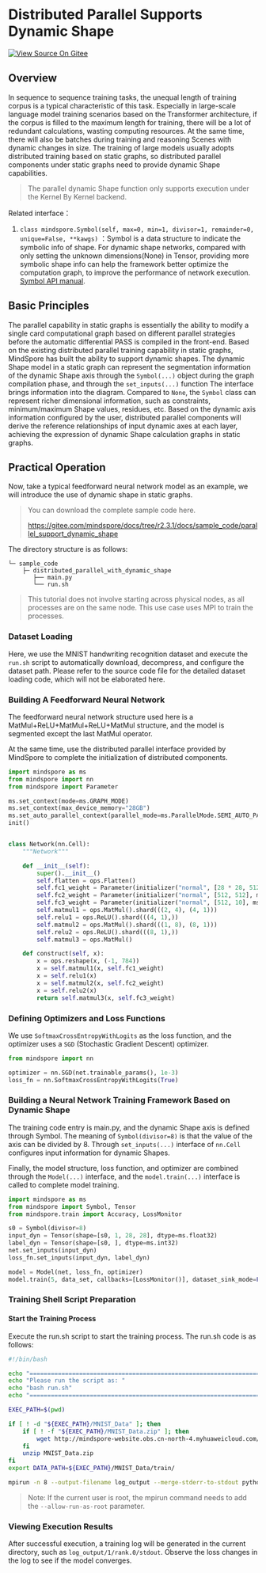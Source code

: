 # Distributed Parallel Supports Dynamic Shape

[![View Source On Gitee](https://mindspore-website.obs.cn-north-4.myhuaweicloud.com/website-images/r2.3.1/resource/_static/logo_source_en.svg)](https://gitee.com/mindspore/docs/blob/r2.3.1/tutorials/experts/source_en/parallel/support_dynamic_shape_in_parallel.md)

## Overview

In sequence to sequence training tasks, the unequal length of training corpus is a typical characteristic of this task.
Especially in large-scale language model training scenarios based on the Transformer architecture, if the corpus is filled to the maximum length for training, there will be a lot of redundant calculations, wasting computing resources.
At the same time, there will also be batches during training and reasoning Scenes with dynamic changes in size. The
training of large models usually adopts distributed training based on static graphs, so distributed parallel components
under static graphs need to provide dynamic Shape capabilities.

> The parallel dynamic Shape function only supports execution under the Kernel By Kernel backend.

Related interface：

1. `class mindspore.Symbol(self, max=0, min=1, divisor=1, remainder=0, unique=False, **kawgs)`
   ：Symbol is a data structure to indicate the symbolic info of shape. For dynamic shape networks, compared with only
   setting the unknown dimensions(None) in Tensor, providing more symbolic shape info can help the framework better
   optimize the computation graph, to improve the performance of network
   execution. [Symbol API manual](https://www.mindspore.cn/docs/en/r2.3.1/api_python/mindspore/mindspore.Symbol.html).

## Basic Principles

The parallel capability in static graphs is essentially the ability to modify a single card computational graph based on
different parallel strategies before the automatic differential PASS is compiled in the front-end. Based on the existing
distributed parallel training capability in static graphs, MindSpore has built the ability to support dynamic shapes.
The dynamic Shape model in a static graph can represent the segmentation information of the dynamic Shape axis through
the `Symbol(...)` object during the graph compilation phase, and through the `set_inputs(...)` function The interface
brings information into the diagram. Compared to `None`, the `Symbol` class can represent richer dimensional
information, such as constraints, minimum/maximum Shape values, residues, etc. Based on the dynamic axis information
configured by the user, distributed parallel components will derive the reference relationships of input dynamic axes at
each layer, achieving the expression of dynamic Shape calculation graphs in static graphs.

## Practical Operation

Now, take a typical feedforward neural network model as an example, we will introduce the use of dynamic shape in static
graphs.

> You can download the complete sample code here.
>
> <https://gitee.com/mindspore/docs/tree/r2.3.1/docs/sample_code/parallel_support_dynamic_shape>

The directory structure is as follows:

```text
└─ sample_code
    ├─ distributed_parallel_with_dynamic_shape
       ├── main.py
       └── run.sh
```

> This tutorial does not involve starting across physical nodes, as all processes are on the same node. This use case
> uses MPI to train the processes.

### Dataset Loading

Here, we use the MNIST handwriting recognition dataset and execute the `run.sh` script to automatically download,
decompress, and configure the dataset path. Please refer to the source code file for the detailed dataset loading code,
which will not be elaborated here.

### Building A Feedforward Neural Network

The feedforward neural network structure used here is a MatMul+ReLU+MatMul+ReLU+MatMul structure, and the model is
segmented except the last MatMul operator.

At the same time, use the distributed parallel interface provided by MindSpore to complete the initialization of
distributed components.

```python
import mindspore as ms
from mindspore import nn
from mindspore import Parameter

ms.set_context(mode=ms.GRAPH_MODE)
ms.set_context(max_device_memory="28GB")
ms.set_auto_parallel_context(parallel_mode=ms.ParallelMode.SEMI_AUTO_PARALLEL)
init()


class Network(nn.Cell):
    """Network"""

    def __init__(self):
        super().__init__()
        self.flatten = ops.Flatten()
        self.fc1_weight = Parameter(initializer("normal", [28 * 28, 512], ms.float32))
        self.fc2_weight = Parameter(initializer("normal", [512, 512], ms.float32))
        self.fc3_weight = Parameter(initializer("normal", [512, 10], ms.float32))
        self.matmul1 = ops.MatMul().shard(((2, 4), (4, 1)))
        self.relu1 = ops.ReLU().shard(((4, 1),))
        self.matmul2 = ops.MatMul().shard(((1, 8), (8, 1)))
        self.relu2 = ops.ReLU().shard(((8, 1),))
        self.matmul3 = ops.MatMul()

    def construct(self, x):
        x = ops.reshape(x, (-1, 784))
        x = self.matmul1(x, self.fc1_weight)
        x = self.relu1(x)
        x = self.matmul2(x, self.fc2_weight)
        x = self.relu2(x)
        return self.matmul3(x, self.fc3_weight)
```

### Defining Optimizers and Loss Functions

We use `SoftmaxCrossEntropyWithLogits` as the loss function, and the optimizer uses a `SGD` (Stochastic Gradient
Descent) optimizer.

```python
from mindspore import nn

optimizer = nn.SGD(net.trainable_params(), 1e-3)
loss_fn = nn.SoftmaxCrossEntropyWithLogits(True)
```

### Building a Neural Network Training Framework Based on Dynamic Shape

The training code entry is main.py, and the dynamic Shape axis is defined through Symbol. The meaning
of `Symbol(divisor=8)` is that the value of the axis can be divided by 8. Through `set_inputs(...)` interface
of `nn.Cell` configures input information for dynamic Shapes.

Finally, the model structure, loss function, and optimizer are combined through the `Model(...)` interface, and
the `model.train(...)` interface is called to complete model training.

```python
import mindspore as ms
from mindspore import Symbol, Tensor
from mindspore.train import Accuracy, LossMonitor

s0 = Symbol(divisor=8)
input_dyn = Tensor(shape=[s0, 1, 28, 28], dtype=ms.float32)
label_dyn = Tensor(shape=[s0, ], dtype=ms.int32)
net.set_inputs(input_dyn)
loss_fn.set_inputs(input_dyn, label_dyn)

model = Model(net, loss_fn, optimizer)
model.train(5, data_set, callbacks=[LossMonitor()], dataset_sink_mode=False)
```

### Training Shell Script Preparation

#### Start the Training Process

Execute the run.sh script to start the training process. The run.sh code is as follows:

```bash
#!/bin/bash

echo "=============================================================================================================="
echo "Please run the script as: "
echo "bash run.sh"
echo "=============================================================================================================="

EXEC_PATH=$(pwd)

if [ ! -d "${EXEC_PATH}/MNIST_Data" ]; then
    if [ ! -f "${EXEC_PATH}/MNIST_Data.zip" ]; then
        wget http://mindspore-website.obs.cn-north-4.myhuaweicloud.com/notebook/datasets/MNIST_Data.zip
    fi
    unzip MNIST_Data.zip
fi
export DATA_PATH=${EXEC_PATH}/MNIST_Data/train/

mpirun -n 8 --output-filename log_output --merge-stderr-to-stdout python main.py
```

> Note: If the current user is root, the mpirun command needs to add the `--allow-run-as-root` parameter.

### Viewing Execution Results

After successful execution, a training log will be generated in the current directory, such
as `log_output/1/rank.0/stdout`. Observe the loss changes in the log to see if the model converges.
